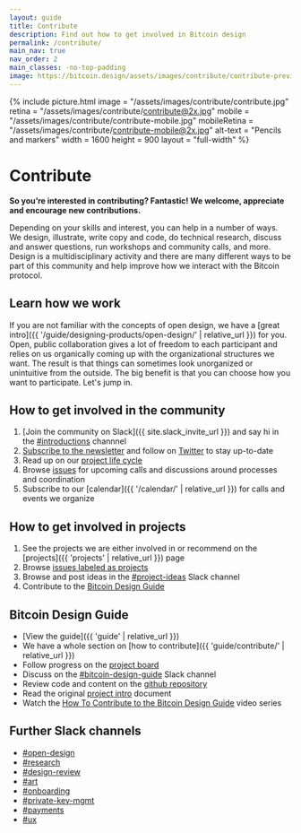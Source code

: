 ```yaml
---
layout: guide
title: Contribute
description: Find out how to get involved in Bitcoin design
permalink: /contribute/
main_nav: true
nav_order: 2
main_classes: -no-top-padding
image: https://bitcoin.design/assets/images/contribute/contribute-preview.jpg
---
```


{% include picture.html
   image = "/assets/images/contribute/contribute.jpg"
   retina = "/assets/images/contribute/contribute@2x.jpg"
   mobile = "/assets/images/contribute/contribute-mobile.jpg"
   mobileRetina = "/assets/images/contribute/contribute-mobile@2x.jpg"
   alt-text = "Pencils and markers"
   width = 1600
   height = 900
   layout = "full-width"
%}

# Contribute

**So you’re interested in contributing? Fantastic! We welcome, appreciate and encourage new contributions.**

Depending on your skills and interest, you can help in a number of ways. We design, illustrate, write copy and code, do technical research, discuss and answer questions, run workshops and community calls, and more. Design is a multidisciplinary activity and there are many different ways to be part of this community and help improve how we interact with the Bitcoin protocol.

## Learn how we work

If you are not familiar with the concepts of open design, we have a [great intro]({{ '/guide/designing-products/open-design/' | relative_url }}) for you. Open, public collaboration gives a lot of freedom to each participant and relies on us organically coming up with the organizational structures we want. The result is that things can sometimes look unorganized or unintuitive from the outside. The big benefit is that you can choose how you want to participate. Let's jump in.

## How to get involved in the community

1. [Join the community on Slack]({{ site.slack_invite_url }}) and say hi in the [#introductions](https://bitcoindesign.slack.com/archives/C0162PV1810) channnel
1. [Subscribe to the newsletter](https://bitcoindesign.substack.com) and follow on [Twitter](https://twitter.com/bitcoin_design) to stay up-to-date
1. Read up on our [project life cycle](https://github.com/BitcoinDesign/Meta/blob/master/Projects.md)
1. Browse [issues](https://github.com/BitcoinDesign/Meta/issues) for upcoming calls and discussions around processes and coordination
1. Subscribe to our [calendar]({{ '/calendar/' | relative_url }}) for calls and events we organize

## How to get involved in projects

1. See the projects we are either involved in or recommend on the [projects]({{ 'projects' | relative_url }}) page
1. Browse [issues labeled as projects](https://github.com/BitcoinDesign/Meta/issues?q=is%3Aopen+is%3Aissue+label%3Aproject)
2. Browse and post ideas in the [#project-ideas](https://bitcoindesign.slack.com/archives/C0174N5KUF9) Slack channel
1. Contribute to the [Bitcoin Design Guide](https://github.com/BitcoinDesign/Guide)

## Bitcoin Design Guide

- [View the guide]({{ 'guide' | relative_url }})
- We have a whole section on [how to contribute]({{ 'guide/contribute/' | relative_url }})
- Follow progress on the [project board](https://github.com/BitcoinDesign/Guide/projects/1)
- Discuss on the [#bitcoin-design-guide](https://bitcoindesign.slack.com/archives/C015856BDME) Slack channel
- Review code and content on the [github repository](https://github.com/BitcoinDesign/Guide)
- Read the original [project intro](https://docs.google.com/document/d/1YiYeRIybGmxmErCOI4Jc8Qajz3JGM1JYVfUtpzyCzSk/edit?usp=sharing) document
- Watch the [How To Contribute to the Bitcoin Design Guide](https://www.youtube.com/playlist?list=PLPZzDjXV0FTZwILz4uyqiJNjUX-kHWP0k) video series

## Further Slack channels

- [#open-design](https://bitcoindesign.slack.com/archives/C015GFYSJNA)
- [#research](https://bitcoindesign.slack.com/archives/C015DQEPCHJ)
- [#design-review](https://bitcoindesign.slack.com/archives/C019MTNFKL7)
- [#art](https://bitcoindesign.slack.com/archives/C0193ED2HT6)
- [#onboarding](https://bitcoindesign.slack.com/archives/C019PB6GW7M)
- [#private-key-mgmt](https://bitcoindesign.slack.com/archives/C018RATDW82)
- [#payments](https://bitcoindesign.slack.com/archives/C0191UWDHBP)
- [#ux](https://bitcoindesign.slack.com/archives/C016SDP7HT2)
